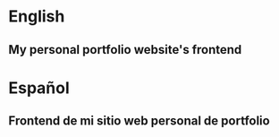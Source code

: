 # English
## My personal portfolio website's frontend


# Español
## Frontend de mi sitio web personal de portfolio
